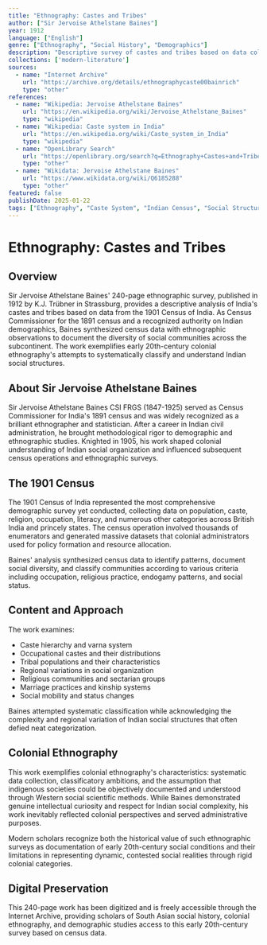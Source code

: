 ```yaml
---
title: "Ethnography: Castes and Tribes"
author: ["Sir Jervoise Athelstane Baines"]
year: 1912
language: ["English"]
genre: ["Ethnography", "Social History", "Demographics"]
description: "Descriptive survey of castes and tribes based on data collected through the 1901 census. Provides ethnographic examination of Indian social classifications, documenting the diversity of communities across the subcontinent at the turn of the 20th century."
collections: ['modern-literature']
sources:
  - name: "Internet Archive"
    url: "https://archive.org/details/ethnographycaste00bainrich"
    type: "other"
references:
  - name: "Wikipedia: Jervoise Athelstane Baines"
    url: "https://en.wikipedia.org/wiki/Jervoise_Athelstane_Baines"
    type: "wikipedia"
  - name: "Wikipedia: Caste system in India"
    url: "https://en.wikipedia.org/wiki/Caste_system_in_India"
    type: "wikipedia"
  - name: "OpenLibrary Search"
    url: "https://openlibrary.org/search?q=Ethnography+Castes+and+Tribes+Jervoise+Athelstane+Baines"
    type: "other"
  - name: "Wikidata: Jervoise Athelstane Baines"
    url: "https://www.wikidata.org/wiki/Q6185288"
    type: "other"
featured: false
publishDate: 2025-01-22
tags: ["Ethnography", "Caste System", "Indian Census", "Social Structure", "Colonial India", "Jervoise Baines", "Demographics", "Tribes", "20th Century", "Anthropology"]
---
```


# Ethnography: Castes and Tribes

## Overview

Sir Jervoise Athelstane Baines' 240-page ethnographic survey, published in 1912 by K.J. Trübner in Strassburg, provides a descriptive analysis of India's castes and tribes based on data from the 1901 Census of India. As Census Commissioner for the 1891 census and a recognized authority on Indian demographics, Baines synthesized census data with ethnographic observations to document the diversity of social communities across the subcontinent. The work exemplifies early 20th-century colonial ethnography's attempts to systematically classify and understand Indian social structures.

## About Sir Jervoise Athelstane Baines

Sir Jervoise Athelstane Baines CSI FRGS (1847-1925) served as Census Commissioner for India's 1891 census and was widely recognized as a brilliant ethnographer and statistician. After a career in Indian civil administration, he brought methodological rigor to demographic and ethnographic studies. Knighted in 1905, his work shaped colonial understanding of Indian social organization and influenced subsequent census operations and ethnographic surveys.

## The 1901 Census

The 1901 Census of India represented the most comprehensive demographic survey yet conducted, collecting data on population, caste, religion, occupation, literacy, and numerous other categories across British India and princely states. The census operation involved thousands of enumerators and generated massive datasets that colonial administrators used for policy formation and resource allocation.

Baines' analysis synthesized census data to identify patterns, document social diversity, and classify communities according to various criteria including occupation, religious practice, endogamy patterns, and social status.

## Content and Approach

The work examines:
- Caste hierarchy and varna system
- Occupational castes and their distributions
- Tribal populations and their characteristics
- Regional variations in social organization
- Religious communities and sectarian groups
- Marriage practices and kinship systems
- Social mobility and status changes

Baines attempted systematic classification while acknowledging the complexity and regional variation of Indian social structures that often defied neat categorization.

## Colonial Ethnography

This work exemplifies colonial ethnography's characteristics: systematic data collection, classificatory ambitions, and the assumption that indigenous societies could be objectively documented and understood through Western social scientific methods. While Baines demonstrated genuine intellectual curiosity and respect for Indian social complexity, his work inevitably reflected colonial perspectives and served administrative purposes.

Modern scholars recognize both the historical value of such ethnographic surveys as documentation of early 20th-century social conditions and their limitations in representing dynamic, contested social realities through rigid colonial categories.

## Digital Preservation

This 240-page work has been digitized and is freely accessible through the Internet Archive, providing scholars of South Asian social history, colonial ethnography, and demographic studies access to this early 20th-century survey based on census data.
